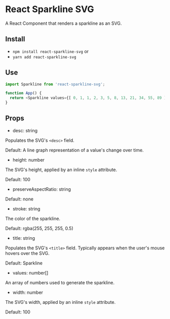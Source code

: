 # React Sparkline SVG

A React Component that renders a sparkline as an SVG.

## Install

* `npm install react-sparkline-svg` or
* `yarn add react-sparkline-svg`

## Use

```JavaScript
import Sparkline from 'react-sparkline-svg';

function App() {
  return <Sparkline values={[ 0, 1, 1, 2, 3, 5, 8, 13, 21, 34, 55, 89 ]} />;
}
```

## Props

* desc: string

Populates the SVG's `<desc>` field.

Default: A line graph representation of a value's change over time.

* height: number

The SVG's height, applied by an inline `style` attribute.

Default: 100

* preserveAspectRatio: string

Default: none

* stroke: string

The color of the sparkline.

Default: rgba(255, 255, 255, 0.5)

* title: string

Populates the SVG's `<title>` field. Typically appears when the user's mouse
hovers over the SVG.

Default: Sparkline

* values: number[]

An array of numbers used to generate the sparkline.

* width: number

The SVG's width, applied by an inline `style` attribute.

Default: 100
